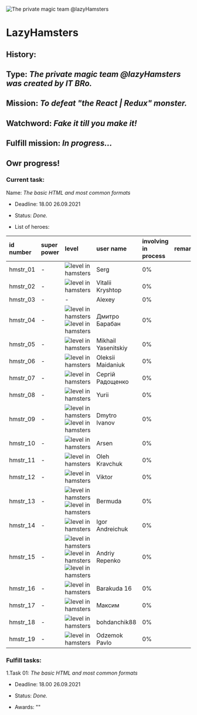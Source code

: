 ![The private magic team @lazyHamsters](https://github.com/lazyHamsters/lazyHamsters/blob/main/Support%20files/Pics/Git_big_Ring.png)
# LazyHamsters
## History:
## Type: *The private magic team @lazyHamsters was created by IT BRo.*
## Mission: *To defeat "the React | Redux" monster.*
## Watchword: *Fake it till you make it!*
## Fulfill mission: *In progress...*

## Owr progress!
### Current task:
Name: *The basic HTML and most common formats*

- Deadline: 18.00 26.09.2021

- Status: *Done.*

- List of heroes:  

| id number | super power | level | user name | involving in process | remark |
| :------------------- | :---- | :--- | :---| :---- | :---- |
| hmstr_01 | - | ![level in hamsters](https://github.com/lazyHamsters/lazyHamsters/blob/main/Support%20files/Pics/Git_small_30_30_pixels.png) | Serg | 0% |  |
| hmstr_02 | - | ![level in hamsters](https://github.com/lazyHamsters/lazyHamsters/blob/main/Support%20files/Pics/Git_small_30_30_pixels.png)  | Vitalii Kryshtop | 0% |  |
| hmstr_03 | - | - | Alexey | 0% |  |
| hmstr_04 | - | ![level in hamsters](https://github.com/lazyHamsters/lazyHamsters/blob/main/Support%20files/Pics/Git_small_30_30_pixels.png) ![level in hamsters](https://github.com/lazyHamsters/lazyHamsters/blob/main/Support%20files/Pics/Git_small_30_30_pixels.png) | Дмитро Барабан | 0% |  |
| hmstr_05 | - | ![level in hamsters](https://github.com/lazyHamsters/lazyHamsters/blob/main/Support%20files/Pics/Git_small_30_30_pixels.png) | Mikhail Yasenitskiy | 0% |  |
| hmstr_06 | - | ![level in hamsters](https://github.com/lazyHamsters/lazyHamsters/blob/main/Support%20files/Pics/Git_small_30_30_pixels.png) | Oleksii Maidaniuk | 0% |  |
| hmstr_07 | - | ![level in hamsters](https://github.com/lazyHamsters/lazyHamsters/blob/main/Support%20files/Pics/Git_small_30_30_pixels.png) | Сергій Радощенко  | 0% |  |
| hmstr_08 | - | ![level in hamsters](https://github.com/lazyHamsters/lazyHamsters/blob/main/Support%20files/Pics/Git_small_30_30_pixels.png) | Yurii | 0% |  |
| hmstr_09 | - | ![level in hamsters](https://github.com/lazyHamsters/lazyHamsters/blob/main/Support%20files/Pics/Git_small_30_30_pixels.png) ![level in hamsters](https://github.com/lazyHamsters/lazyHamsters/blob/main/Support%20files/Pics/Git_small_30_30_pixels.png) | Dmytro Ivanov | 0% |  |
| hmstr_10 | - | ![level in hamsters](https://github.com/lazyHamsters/lazyHamsters/blob/main/Support%20files/Pics/Git_small_30_30_pixels.png) | Arsen | 0% |  |
| hmstr_11 | - | ![level in hamsters](https://github.com/lazyHamsters/lazyHamsters/blob/main/Support%20files/Pics/Git_small_30_30_pixels.png) | Oleh Kravchuk | 0% |  |
| hmstr_12 | - | ![level in hamsters](https://github.com/lazyHamsters/lazyHamsters/blob/main/Support%20files/Pics/Git_small_30_30_pixels.png) | Viktor | 0% |  |
| hmstr_13 | - | ![level in hamsters](https://github.com/lazyHamsters/lazyHamsters/blob/main/Support%20files/Pics/Git_small_30_30_pixels.png)![level in hamsters](https://github.com/lazyHamsters/lazyHamsters/blob/main/Support%20files/Pics/Git_small_30_30_pixels.png) | Bermuda | 0% |  |
| hmstr_14 | - | ![level in hamsters](https://github.com/lazyHamsters/lazyHamsters/blob/main/Support%20files/Pics/Git_small_30_30_pixels.png) | Igor Andreichuk | 0% |  |
| hmstr_15 | - | ![level in hamsters](https://github.com/lazyHamsters/lazyHamsters/blob/main/Support%20files/Pics/Git_small_30_30_pixels.png)![level in hamsters](https://github.com/lazyHamsters/lazyHamsters/blob/main/Support%20files/Pics/Git_small_30_30_pixels.png)![level in hamsters](https://github.com/lazyHamsters/lazyHamsters/blob/main/Support%20files/Pics/Git_small_30_30_pixels.png) | Andriy Repenko | 0% |  |
| hmstr_16 | - | ![level in hamsters](https://github.com/lazyHamsters/lazyHamsters/blob/main/Support%20files/Pics/Git_small_30_30_pixels.png) | Barakuda 16 | 0% |  |
| hmstr_17 | - | ![level in hamsters](https://github.com/lazyHamsters/lazyHamsters/blob/main/Support%20files/Pics/Git_small_30_30_pixels.png) | Максим | 0% |  |
| hmstr_18 | - | ![level in hamsters](https://github.com/lazyHamsters/lazyHamsters/blob/main/Support%20files/Pics/Git_small_30_30_pixels.png) | bohdanchik88 | 0% |  |
| hmstr_19 | - | ![level in hamsters](https://github.com/lazyHamsters/lazyHamsters/blob/main/Support%20files/Pics/Git_small_30_30_pixels.png) | Odzemok Pavlo | 0% |  |




### Fulfill tasks:
1.Task 01: *The basic HTML and most common formats*

- Deadline: 18.00 26.09.2021

- Status: *Done.*

- Awards: ""

